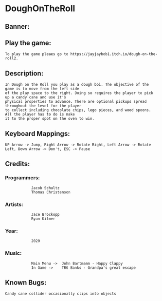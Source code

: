 # DoughOnTheRoll

## Banner:



## Play the game:
    To play the game pleaes go to https://jayjaybob1.itch.io/dough-on-the-roll2.

## Description:
    In Dough on the Roll you play as a dough boi. The objective of the game is to move from the left side
    of the play space to the right. Doing so requires the player to pick up a candy cane and use it's
    physical properties to advance. There are optional pickups spread throughout the level for the player
    to collect including chocolate chips, lego pieces, and wood spoons. All the player has to do is make
    it to the proper spot on the oven to win.

## Keyboard Mappings: 
    UP Arrow -> Jump, Right Arrow -> Rotate Right, Left Arrow -> Rotate Left, Down Arrow -> Don't, ESC -> Pause

## Credits:
  ### Programmers:  
                Jacob Schultz
                Thomas Christenson
                
  ### Artists:      
                Jace Brockopp
                Ryan Kilmer
                
  ### Year:         
                2020
  
  ### Music:        
                Main Menu ->  John Bartmann - Happy Clappy
                In Game ->    TRG Banks - Grandpa's great escape
                
## Known Bugs:
    Candy cane collider occasionally clips into objects
    
